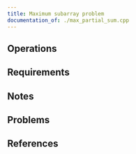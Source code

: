 ```yaml
---
title: Maximum subarray problem
documentation_of: ./max_partial_sum.cpp
---
```


## Operations

## Requirements

## Notes

## Problems

## References
